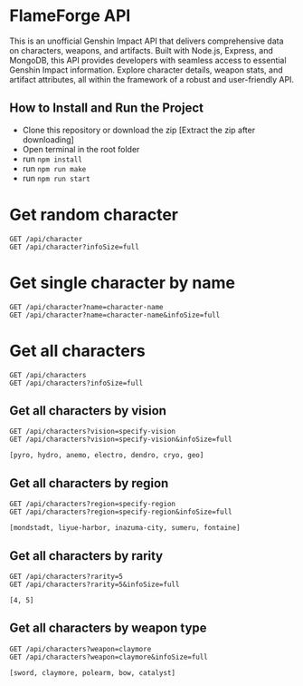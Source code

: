 # FlameForge API

This is an unofficial Genshin Impact API that delivers comprehensive data on characters, weapons, and artifacts. Built with Node.js, Express, and MongoDB, this API provides developers with seamless access to essential Genshin Impact information. Explore character details, weapon stats, and artifact attributes, all within the framework of a robust and user-friendly API.

<!-- Table of Contents -->

## How to Install and Run the Project

- Clone this repository or download the zip [Extract the zip after downloading]
- Open terminal in the root folder
- run ```npm install```
- run ```npm run make```
- run ```npm run start```

# Get random character

    GET /api/character
    GET /api/character?infoSize=full

# Get single character by name
    
    GET /api/character?name=character-name
    GET /api/character?name=character-name&infoSize=full

# Get all characters

    GET /api/characters
    GET /api/characters?infoSize=full

## Get all characters by vision

    GET /api/characters?vision=specify-vision
    GET /api/characters?vision=specify-vision&infoSize=full

    [pyro, hydro, anemo, electro, dendro, cryo, geo]

## Get all characters by region

    GET /api/characters?region=specify-region
    GET /api/characters?region=specify-region&infoSize=full

    [mondstadt, liyue-harbor, inazuma-city, sumeru, fontaine]

## Get all characters by rarity

    GET /api/characters?rarity=5
    GET /api/characters?rarity=5&infoSize=full

    [4, 5]

## Get all characters by weapon type

    GET /api/characters?weapon=claymore
    GET /api/characters?weapon=claymore&infoSize=full

    [sword, claymore, polearm, bow, catalyst]
